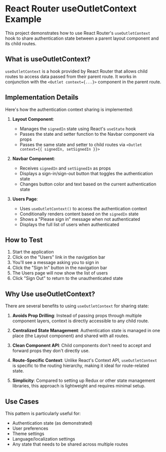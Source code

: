 # React Router useOutletContext Example

This project demonstrates how to use React Router's `useOutletContext` hook to share authentication state between a parent layout component and its child routes.

## What is useOutletContext?

`useOutletContext` is a hook provided by React Router that allows child routes to access data passed from their parent route. It works in conjunction with the `<Outlet context={...}>` component in the parent route.

## Implementation Details

Here's how the authentication context sharing is implemented:

1. **Layout Component**:
   - Manages the `signedIn` state using React's `useState` hook
   - Passes the state and setter function to the Navbar component via props
   - Passes the same state and setter to child routes via `<Outlet context={{ signedIn, setSignedIn }}>`

2. **Navbar Component**:
   - Receives `signedIn` and `setSignedIn` as props
   - Displays a sign-in/sign-out button that toggles the authentication state
   - Changes button color and text based on the current authentication state

3. **Users Page**:
   - Uses `useOutletContext()` to access the authentication context
   - Conditionally renders content based on the `signedIn` state
   - Shows a "Please sign in" message when not authenticated
   - Displays the full list of users when authenticated

## How to Test

1. Start the application
2. Click on the "Users" link in the navigation bar
3. You'll see a message asking you to sign in
4. Click the "Sign In" button in the navigation bar
5. The Users page will now show the list of users
6. Click "Sign Out" to return to the unauthenticated state

## Why Use useOutletContext?

There are several benefits to using `useOutletContext` for sharing state:

1. **Avoids Prop Drilling**: Instead of passing props through multiple component layers, context is directly accessible to any child route.

2. **Centralized State Management**: Authentication state is managed in one place (the Layout component) and shared with all routes.

3. **Clean Component API**: Child components don't need to accept and forward props they don't directly use.

4. **Route-Specific Context**: Unlike React's Context API, `useOutletContext` is specific to the routing hierarchy, making it ideal for route-related state.

5. **Simplicity**: Compared to setting up Redux or other state management libraries, this approach is lightweight and requires minimal setup.

## Use Cases

This pattern is particularly useful for:

- Authentication state (as demonstrated)
- User preferences
- Theme settings
- Language/localization settings
- Any state that needs to be shared across multiple routes

